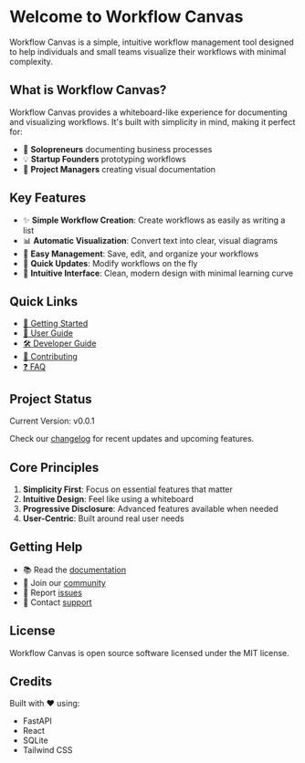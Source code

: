# Welcome to Workflow Canvas

Workflow Canvas is a simple, intuitive workflow management tool designed to help individuals and small teams visualize their workflows with minimal complexity.

## What is Workflow Canvas?

Workflow Canvas provides a whiteboard-like experience for documenting and visualizing workflows. It's built with simplicity in mind, making it perfect for:

- 🚀 **Solopreneurs** documenting business processes
- 💡 **Startup Founders** prototyping workflows
- 👥 **Project Managers** creating visual documentation

## Key Features

- ✨ **Simple Workflow Creation**: Create workflows as easily as writing a list
- 📊 **Automatic Visualization**: Convert text into clear, visual diagrams
- 💾 **Easy Management**: Save, edit, and organize your workflows
- 🔄 **Quick Updates**: Modify workflows on the fly
- 🎯 **Intuitive Interface**: Clean, modern design with minimal learning curve

## Quick Links

- [📘 Getting Started](getting-started/installation.md)
- [📖 User Guide](user-guide/overview.md)
- [🛠 Developer Guide](developer-guide/architecture.md)
- [🤝 Contributing](contributing/guidelines.md)
- [❓ FAQ](about/faq.md)

## Project Status

Current Version: v0.0.1

Check our [changelog](about/changelog.md) for recent updates and upcoming features.

## Core Principles

1. **Simplicity First**: Focus on essential features that matter
2. **Intuitive Design**: Feel like using a whiteboard
3. **Progressive Disclosure**: Advanced features available when needed
4. **User-Centric**: Built around real user needs

## Getting Help

- 📚 Read the [documentation](user-guide/overview.md)
- 💬 Join our [community](#)
- 🐛 Report [issues](https://github.com/yourusername/workflow-canvas/issues)
- 📧 Contact [support](#)

## License

Workflow Canvas is open source software licensed under the MIT license.

## Credits

Built with ❤️ using:
- FastAPI
- React
- SQLite
- Tailwind CSS
